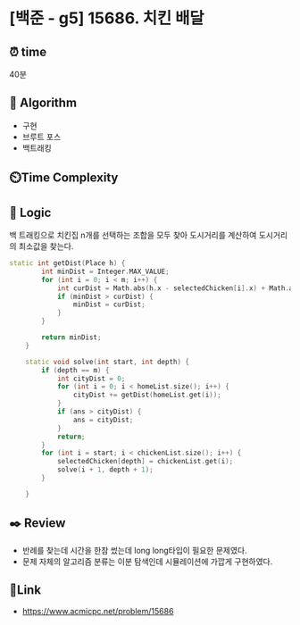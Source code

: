 # [백준 - g5] 15686. 치킨 배달

## ⏰ **time**

40분

## :pushpin: **Algorithm**

- 구현
- 브루트 포스
- 백트래킹

## ⏲️**Time Complexity**

## :round_pushpin: **Logic**

백 트래킹으로 치킨집 n개를 선택하는 조합을 모두 찾아 도시거리를 계산하여 도시거리의 최소값을 찾는다.

```cpp
static int getDist(Place h) {
		int minDist = Integer.MAX_VALUE;
		for (int i = 0; i < m; i++) {
			int curDist = Math.abs(h.x - selectedChicken[i].x) + Math.abs(h.y - selectedChicken[i].y);
			if (minDist > curDist) {
				minDist = curDist;
			}
		}

		return minDist;
	}

	static void solve(int start, int depth) {
		if (depth == m) {
			int cityDist = 0;
			for (int i = 0; i < homeList.size(); i++) {
				cityDist += getDist(homeList.get(i));
			}
			if (ans > cityDist) {
				ans = cityDist;
			}
			return;
		}
		for (int i = start; i < chickenList.size(); i++) {
			selectedChicken[depth] = chickenList.get(i);
			solve(i + 1, depth + 1);
		}

	}

```

## :black_nib: **Review**

- 반례를 찾는데 시간을 한참 썼는데 long long타입이 필요한 문제였다.
- 문제 자체의 알고리즘 분류는 이분 탐색인데 시뮬레이션에 가깝게 구현하였다.

## 📡**Link**

- https://www.acmicpc.net/problem/15686
